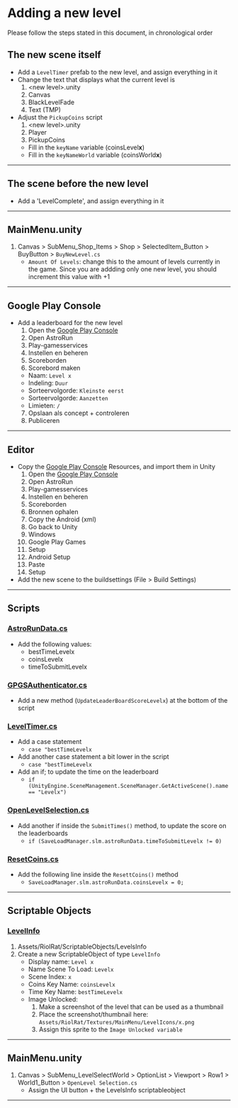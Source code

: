 # Adding a new level
Please follow the steps stated in this document, in chronological order

## The new scene itself
- Add a `LevelTimer` prefab to the new level, and assign everything in it
- Change the text that displays what the current level is
	1) \<new level>.unity
	2) Canvas
	3) BlackLevelFade
	4) Text (TMP)
- Adjust the `PickupCoins` script
	1) \<new level>.unity
	2) Player
	3) PickupCoins
	- Fill in the `keyName` variable (coinsLevel**x**)
	- Fill in the `keyNameWorld` variable (coinsWorld**x**)

---

## The scene before the new level
- Add a 'LevelComplete', and assign everything in it

---

## MainMenu.unity
1) Canvas > SubMenu_Shop_Items > Shop > SelectedItem_Button > BuyButton > `BuyNewLevel.cs`
	- `Amount Of Levels`: change this to the amount of levels currently in the game. Since you are addding only one new level, you should increment this value with +1

---

## Google Play Console
- Add a leaderboard for the new level
	1) Open the [Google Play Console](https://play.google.com/console/about/)
	2) Open AstroRun
	3) Play-gamesservices
	4) Instellen en beheren
	5) Scoreborden
	6) Scorebord maken
	- Naam: `Level x`
	- Indeling: `Duur`
	- Sorteervolgorde: `Kleinste eerst`
	- Sorteervolgorde: `Aanzetten`
	- Limieten: `/`
	7) Opslaan als concept + controleren
	8) Publiceren

---

## Editor
- Copy the [Google Play Console](https://play.google.com/console/about/) Resources, and import them in Unity
	1) Open the [Google Play Console](https://play.google.com/console/about/)
	2) Open AstroRun
	3) Play-gamesservices
	4) Instellen en beheren
	5) Scoreborden
	6) Bronnen ophalen
	7) Copy the Android (xml) 
	8) Go back to Unity
	9) Windows
	10) Google Play Games
	11) Setup
	12) Android Setup
	13) Paste 
	14) Setup
- Add the new scene to the buildsettings (File > Build Settings)

---

## Scripts
### <u>AstroRunData.cs</u>
- Add the following values:
	- bestTimeLevelx
	- coinsLevelx
	- timeToSubmitLevelx

### <u>GPGSAuthenticator.cs</u>
- Add a new method (`UpdateLeaderBoardScoreLevelx`) at the bottom of the script

### <u>LevelTimer.cs</u>
- Add a case statement 
	- `case "bestTimeLevelx`
- Add another case statement a bit lower in the script 
	- `case "bestTimeLevelx`
- Add an if; to update the time on the leaderboard
	- `if (UnityEngine.SceneManagement.SceneManager.GetActiveScene().name == "Levelx")`

### <u>OpenLevelSelection.cs</u>
- Add another if inside the `SubmitTimes()` method, to update the score on the leaderboards
	- `if (SaveLoadManager.slm.astroRunData.timeToSubmitLevelx != 0)`

### <u>ResetCoins.cs</u>
- Add the following line inside the `ResettCoins()` method
	- `SaveLoadManager.slm.astroRunData.coinsLevelx = 0;`

---

## Scriptable Objects
### <u>LevelInfo</u>
1) Assets/RiolRat/ScriptableObjects/LevelsInfo
2) Create a new ScriptableObject of type `LevelInfo`
	- Display name: `Level x`
	- Name Scene To Load: `Levelx`
	- Scene Index: `x`
	- Coins Key Name: `coinsLevelx`
	- Time Key Name: `bestTimeLevelx`
	- Image Unlocked:
		1) Make a screenshot of the level that can be used as a thumbnail 
		2) Place the screenshot/thumbnail here: `Assets/RiolRat/Textures/MainMenu/LevelIcons/x.png`
		3) Assign this sprite to the `Image Unlocked variable`

---

## MainMenu.unity
1) Canvas > SubMenu_LevelSelectWorld > OptionList > Viewport > Row1 > World1_Button > `OpenLevel Selection.cs`
	- 	Assign the UI button + the LevelsInfo scriptableobject
---